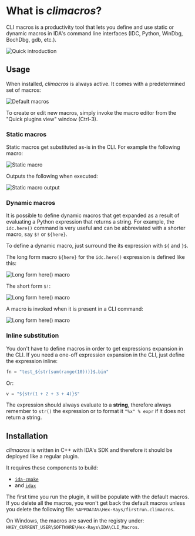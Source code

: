 # What is *climacros*?

CLI macros is a productivity tool that lets you define and use static or dynamic macros in IDA's command line interfaces (IDC, Python, WinDbg, BochDbg, gdb, etc.).

![Quick introduction](docs/_resources/climacros-vid-1.gif)

## Usage

When installed, *climacros* is always active. It comes with a predetermined set of macros:

![Default macros](docs/_resources/climacros-defaults.png)

To create or edit new macros, simply invoke the macro editor from the "Quick plugins view" window (Ctrl-3).

### Static macros

Static macros get substituted as-is in the CLI. For example the following macro:

![Static macro](docs/_resources/climacros-static-macro-create.png)

Outputs the following when executed:

![Static macro output](docs/_resources/climacros-static-macro-run.png)

### Dynamic macros

It is possible to define dynamic macros that get expanded as a result of evaluating a Python expression that returns a string.
For example, the `idc.here()` command is very useful and can be abbreviated with a shorter macro, say `$!` or `${here}`.

To define a dynamic macro, just surround the its expression with `${` and `}$`.

The long form macro `${here}` for the `idc.here()` expression is defined like this:

![Long form here() macro](docs/_resources/climacros-dynamic-create-here.png)

The short form `$!`:

![Long form here() macro](docs/_resources/climacros-dynamic-list-here.png)

A macro is invoked when it is present in a CLI command:

![Long form here() macro](docs/_resources/climacros-dynamic-run-here.png)

### Inline substitution

You don't have to define macros in order to get expressions expansion in the CLI. If you need a one-off expression expansion in the CLI, just define the expression inline:

```python
fn = "test_${str(sum(range(10)))}$.bin"
```
Or:
```python
v = "${str(1 + 2 + 3 + 4)}$"
```

The expression should always evaluate to a **string**, therefore always remember to `str()` the expression or to format it `"%x" % expr` if it does not return a string.

## Installation

*climacros* is written in C++ with IDA's SDK and therefore it should be deployed like a regular plugin. 

It requires these components to build:

- [`ida-cmake`](https://github.com/allthingsida/ida-cmake)
- and [`idax`](https://github.com/allthingsida/idax)

The first time you run the plugin, it will be populate with the default macros. If you delete all the macros, you won't get back the default macros unless you delete the following file: `%APPDATA%\Hex-Rays/firstrun.climacros`.

On Windows, the macros are saved in the registry under: `HKEY_CURRENT_USER\SOFTWARE\Hex-Rays\IDA\CLI_Macros`.
